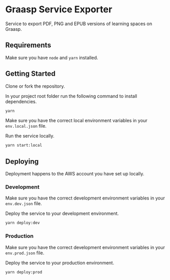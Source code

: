 # Graasp Service Exporter

Service to export PDF, PNG and EPUB versions of learning spaces on Graasp.

## Requirements

Make sure you have `node` and `yarn` installed.

## Getting Started

Clone or fork the repository.

In your project root folder run the following command to install dependencies.

```bash
yarn
```

Make sure you have the correct local environment variables in your `env.local.json` file.

Run the service locally.

```bash
yarn start:local
```

## Deploying

Deployment happens to the AWS account you have set up locally.

### Development

Make sure you have the correct development environment variables in your `env.dev.json` file.

Deploy the service to your development environment.

```bash
yarn deploy:dev
```

### Production

Make sure you have the correct development environment variables in your `env.prod.json` file.

Deploy the service to your production environment.

```bash
yarn deploy:prod
```
